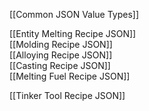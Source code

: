 [[Common JSON Value Types]]  

[[Entity Melting Recipe JSON]]  
[[Molding Recipe JSON]]  
[[Alloying Recipe JSON]]  
[[Casting Recipe JSON]]  
[[Melting Fuel Recipe JSON]]  

[[Tinker Tool Recipe JSON]]  